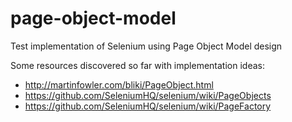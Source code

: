# page-object-model
Test implementation of Selenium using Page Object Model design

Some resources discovered so far with implementation ideas:
* http://martinfowler.com/bliki/PageObject.html
* https://github.com/SeleniumHQ/selenium/wiki/PageObjects
* https://github.com/SeleniumHQ/selenium/wiki/PageFactory
